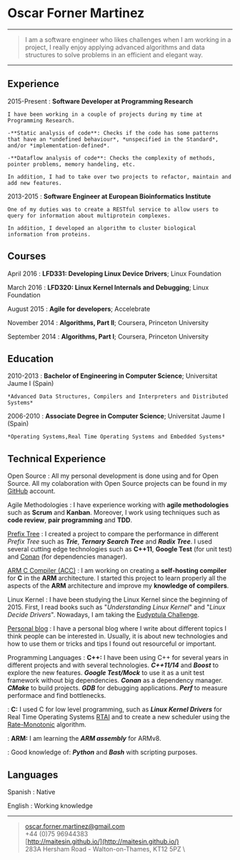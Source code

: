 Oscar Forner Martinez
============

----

>  I am a software engineer who likes challenges when I am working in a project, I really enjoy applying advanced algorithms and data structures to solve problems in an efficient and elegant way.

----

Experience
----------

2015-Present
:   **Software Developer at Programming Research**

    I have been working in a couple of projects during my time at Programming Research.

    -**Static analysis of code**: Checks if the code has some patterns that have an *undefined behaviour*, *unspecified in the Standard*, and/or *implementation-defined*.

    -**Dataflow analysis of code**: Checks the complexity of methods, pointer problems, memory handeling, etc.

    In addition, I had to take over two projects to refactor, maintain and add new features.

2013-2015
:   **Software Engineer at European Bioinformatics Institute**

    One of my duties was to create a RESTful service to allow users to query for information about multiprotein complexes.

    In addition, I developed an algorithm to cluster biological information from proteins.

Courses
-------

April 2016
:   **LFD331: Developing Linux Device Drivers**; Linux Foundation

March 2016
:   **LFD320: Linux Kernel Internals and Debugging**; Linux Foundation

August 2015
:   **Agile for developers**; Accelebrate

November 2014
:   **Algorithms, Part II**; Coursera, Princeton University

September 2014
:   **Algorithms, Part I**; Coursera, Princeton University


Education
---------

2010-2013
:   **Bachelor of Engineering in Computer Science**; Universitat Jaume I (Spain)

    *Advanced Data Structures, Compilers and Interpreters and Distributed Systems*

2006-2010
:   **Associate Degree in Computer Science**; Universitat Jaume I (Spain)

    *Operating Systems,Real Time Operating Systems and Embedded Systems*


Technical Experience
--------------------

Open Source
:   All my personal development is done using and for Open Source. All my colaboration with Open Source projects can
be found in my [GitHub](https://github.com/maitesin) account.

Agile Methodologies
:   I have experience working with **agile methodologies** such as **Scrum** and **Kanban**. Moreover, I work using techniques such as **code review**, **pair programming** and **TDD**.

[Prefix Tree](https://github.com/maitesin/tries)
:   I created a project to compare the performance in different *Prefix Tree* such as ***Trie***, ***Ternary Search
Tree*** and ***Radix Tree***. I used several cutting edge technologies such as **C++11**, **Google Test** (for unit test) and
[Conan](https://www.conan.io/) (for dependencies manager).

[ARM C Compiler (ACC)](https://github.com/maitesin/acc)
:   I am working on creating a **self-hosting compiler** for **C** in the **ARM** architecture. I started this project to learn properly all the aspects of the **ARM** architecture and improve my **knowledge of compilers**.

Linux Kernel
:   I have been studying the Linux Kernel since the beginning of 2015. First, I read books such as "*Understanding Linux Kernel*" and
"*Linux Decide Drivers*". Nowadays, I am taking the [Eudyptula Challenge](http://eudyptula-challenge.org/).

[Personal blog](http://maitesin.github.io/)
:   I have a personal blog where I write about different topics I think people can be interested in. Usually, it is about new technologies and how to use them or tricks and tips I found out resourceful or important.

Programming Languages
:   **C++:** I have been using C++ for several years in different projects and with several technologies. ***C++11/14*** and ***Boost*** to explore the new features. ***Google Test/Mock*** to use it as a unit test framework without big dependencies. ***Conan*** as a dependency manager. ***CMake*** to build projects. ***GDB*** for debugging applications. ***Perf*** to measure performace and find bottlenecks.

:   **C:** I used C for low level programming, such as ***Linux Kernel Drivers*** for Real Time Operating Systems [RTAI](https://www.rtai.org/) and to create a new scheduler using the [Rate-Monotonic](https://en.wikipedia.org/wiki/Rate-monotonic_scheduling) algorithm.

:   **ARM:** I am learning the ***ARM assembly*** for ARMv8.

:   Good knowledge of: ***Python*** and ***Bash*** with scripting purposes.

Languages
---------
Spanish
:   Native

English
:   Working knowledge

----

> <oscar.forner.martinez@gmail.com> \
> +44 (0)75 96944383 \
> [http://maitesin.github.io/](http://maitesin.github.io/) \
> 283A Hersham Road - Walton-on-Thames, KT12 5PZ \

